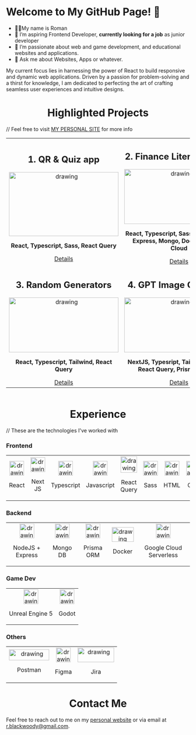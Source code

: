 # Welcome to My GitHub Page! 👋

- 👨‍💼My name is Roman
- 🔭 I’m aspiring Frontend Developer, **currently looking for a job** as junior developer
- 🌱 I’m passionate about web and game development, and educational websites and applications.
- 💬 Ask me about Websites, Apps or whatever.

My current focus lies in harnessing the power of React to build responsive and dynamic web applications. Driven by a passion for problem-solving and a thirst for knowledge, I am dedicated to perfecting the art of crafting seamless user experiences and intuitive designs.

<h1 align="center">Highlighted Projects</h1>

// Feel free to visit <a href="https://code.bwrd.eu">MY PERSONAL SITE</a> for more info

<table>
<tr>
<td align="center" width="50%">
<div >
    <h2>1. QR & Quiz app</h2>
     <img src="https://code.bwrd.eu/assets/quizImg2-e277cd9b.png" alt="drawing" width="300" height="175" />
     <p style="font-weight: bold; font-size: 16px; max-width: 300px">React, Typescript, Sass, React Query</P>
     <a href="https://code.bwrd.eu/projects/web/quiz-app">Details</a>
</div>
</td>
<td align="center" width="50%">
<div align="center">
    <h2>2. Finance Literacy Game</h2>
     <img src="https://code.bwrd.eu/assets/financeLiteracyImg4-8f029c86.png" alt="drawing" width="300" height="150" />
    <p style="font-weight: bold; font-size: 16px; max-width: 300px">React, Typescript, Sass, React Query, Express, Mongo, Docker, Google Cloud</p>
    <a href="https://code.bwrd.eu/projects/web/finance-literacy">Details</a>
</div>
</td>
</tr>

<tr align="center">
<td align="center" width="50%">
<div align="center" > 
    <h2>3. Random Generators</h2>
     <img src="https://code.bwrd.eu/assets/generatorsImg3-8a1fa3a6.png" alt="drawing" width="300" height="150" />
    <p style="font-weight: bold; font-size: 16px; max-width: 300px">React, Typescript, Tailwind, React Query</P>
   <a href="https://code.bwrd.eu/projects/web/generators">Details</a>
</div>
</td>
<td width="50%">
<div>    
    <h2>4. GPT Image Generator</h2>
     <img src="https://code.bwrd.eu/assets/gptImg2-fe797d30.png" alt="drawing" width="300" height="150" />
    <p style="font-weight: bold; font-size: 16px; max-width: 300px">NextJS, Typesript, Tailwind, Mongo, React Query, Prisma, Docker</P>
    <a href="https://code.bwrd.eu/projects/web/gpt">Details</a>
</div>
</td>
</tr>
</table>

<section  style="display: flex; flex-wrap: wrap; gap: 1rem">

</section>

<h1 align="center">Experience</h1>

// These are the technologies I've worked with

### Frontend

<table >
<tr >
    <td align="center"> 
        <div style="text-align: center; flex: 1">
            <img  src="https://upload.wikimedia.org/wikipedia/commons/a/a7/React-icon.svg" alt="drawing" width="40" height="40" />
            <p>React</p>
        </div>
    </td>
    <td align="center">
 <div style="text-align: center; flex: 1">
        <img  src="https://cdn.icon-icons.com/icons2/2148/PNG/512/nextjs_icon_132160.png" alt="drawing" width="40" height="40" />
        <p>Next JS</p>
    </div>
    </td>
     <td align="center">
    <div style="text-align: center; flex: 1" >
        <img  src="https://upload.wikimedia.org/wikipedia/commons/4/4c/Typescript_logo_2020.svg" alt="drawing" width="40" height="40" />
        <p>Typescript</p>
    </div>
    </td>
     <td align="center">
    <div style="text-align: center; flex: 1" >
        <img  src="https://upload.wikimedia.org/wikipedia/commons/6/6a/JavaScript-logo.png" alt="drawing" width="40" height="40" />
        <p>Javascript</p>
    </div>
    </td>
     <td align="center">
      <div style="text-align: center; flex: 1" >
        <img  src="https://seeklogo.com/images/R/react-query-logo-1340EA4CE9-seeklogo.com.png" alt="drawing" width="45 height="40" />
        <p>React Query</p>
    </div>
    </td>
     <td align="center">
    <div style="text-align: center; flex: 1" >
        <img style="min-height: 40px" src="https://upload.wikimedia.org/wikipedia/commons/9/96/Sass_Logo_Color.svg" alt="drawing" width="40 height="40" />
         <p>Sass</p>
     </div>
    </td>
     <td align="center">
    <div style="text-align: center; flex: 1" >
        <img style="min-height: 40px" src="https://upload.wikimedia.org/wikipedia/commons/6/61/HTML5_logo_and_wordmark.svg" alt="drawing" width="40 height="40" />
         <p>HTML</p>
     </div>
    </td>
    <td align="center">
    <div style="text-align: center; flex: 1" >
        <img style="max-height: 40px" src="https://upload.wikimedia.org/wikipedia/commons/d/d5/CSS3_logo_and_wordmark.svg" alt="drawing" width="40 height="40" />
         <p>CSS</p>
     </div>
    </td>
    <td align="center">
    <div style="text-align: center; flex: 1" >
        <img style="min-height: 40px" src="https://upload.wikimedia.org/wikipedia/commons/d/d5/Tailwind_CSS_Logo.svg" alt="drawing" width="40 height="40" />
         <p>Tailwind</p>
     </div>
    </td>
</tr>
</table>

### Backend

<table >
<tr >
    <td align="center"> 
        <div style="text-align: center">
        <img src="https://upload.wikimedia.org/wikipedia/commons/d/d9/Node.js_logo.svg" alt="drawing" width="40" height="40" />
        <p>NodeJS + Express</p>
    </div>
    </td>
    <td align="center">
   <div style="text-align: center">
        <img src="https://upload.wikimedia.org/wikipedia/commons/thumb/f/f9/Antu_mongodb.svg/768px-Antu_mongodb.svg.png" alt="drawing" width="40" height="40" />
        <p>Mongo DB</p>
    </div>
    </td>
     <td align="center">
   <div style="text-align: center" >
        <img src="https://cdn.worldvectorlogo.com/logos/prisma-4.svg" alt="drawing" width="40" height="40" />
        <p>Prisma ORM</p>
    </div>
    </td>
     <td align="center">
    <div style="text-align: center" >
        <img src="https://upload.wikimedia.org/wikipedia/commons/e/ea/Docker_%28container_engine%29_logo_%28cropped%29.png" alt="drawing" width="60" height="40" />
        <p>Docker</p>
    </div>
    </td>
     <td align="center">
      <div style="text-align: center" >
        <img src="https://upload.wikimedia.org/wikipedia/commons/c/ce/Google_cloud.png" alt="drawing" width="40" height="40" />
        <p>Google Cloud Serverless</p>
    </div>
    </td>
</tr>
</table>

### Game Dev

<table >
<tr >
    <td align="center"> 
       <div style="text-align: center">
        <img src="https://upload.wikimedia.org/wikipedia/commons/d/da/Unreal_Engine_Logo.svg" alt="drawing" width="40" height="40" />
        <p>Unreal Engine 5</p>
    </div>
    </td>
    <td align="center">
   <div style="text-align: center">
        <img src="https://upload.wikimedia.org/wikipedia/commons/6/6a/Godot_icon.svg" alt="drawing" width="40" height="40" />
        <p>Godot</p>
    </div>
    </td>
</tr>
</table>

### Others

<table >
<tr >
    <td align="center"> 
       <div style="text-align: center">
        <img src="https://upload.wikimedia.org/wikipedia/commons/c/c2/Postman_%28software%29.png" alt="drawing" width="110" height="30" />
        <p>Postman</p>
    </div>
    </td>
    <td align="center">
   <div style="text-align: center">
        <img src="https://upload.wikimedia.org/wikipedia/commons/3/33/Figma-logo.svg" alt="drawing" width="40" height="40" />
        <p>Figma</p>
    </div>
    </td>
     <td align="center">
  <div style="text-align: center">
        <img src="https://upload.wikimedia.org/wikipedia/commons/8/82/Jira_%28Software%29_logo.svg" alt="drawing" width="100" height="40" />
        <p>Jira</p>
    </div>
    </td>
</tr>
</table>

<h1 align="center">Contact Me</h1>

Feel free to reach out to me on my [personal website](https://code.bwrd.eu) or via email at [r.blackwoody@gmail.com](r.blackwoody@gmail.com).
